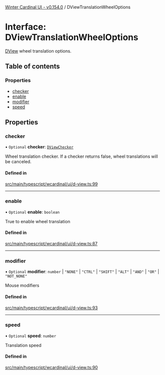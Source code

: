 [Winter Cardinal UI - v0.154.0](../index.md) / DViewTranslationWheelOptions

# Interface: DViewTranslationWheelOptions

[DView](DView.md) wheel translation options.

## Table of contents

### Properties

- [checker](DViewTranslationWheelOptions.md#checker)
- [enable](DViewTranslationWheelOptions.md#enable)
- [modifier](DViewTranslationWheelOptions.md#modifier)
- [speed](DViewTranslationWheelOptions.md#speed)

## Properties

### checker

• `Optional` **checker**: [`DViewChecker`](../index.md#dviewchecker)

Wheel translation checker.
If a checker returns false, wheel translations will be canceled.

#### Defined in

[src/main/typescript/wcardinal/ui/d-view.ts:99](https://github.com/winter-cardinal/winter-cardinal-ui/blob/v0.154.0/src/main/typescript/wcardinal/ui/d-view.ts#L99)

___

### enable

• `Optional` **enable**: `boolean`

True to enable wheel translation

#### Defined in

[src/main/typescript/wcardinal/ui/d-view.ts:87](https://github.com/winter-cardinal/winter-cardinal-ui/blob/v0.154.0/src/main/typescript/wcardinal/ui/d-view.ts#L87)

___

### modifier

• `Optional` **modifier**: `number` \| ``"NONE"`` \| ``"CTRL"`` \| ``"SHIFT"`` \| ``"ALT"`` \| ``"AND"`` \| ``"OR"`` \| ``"NOT_NONE"``

Mouse modifiers

#### Defined in

[src/main/typescript/wcardinal/ui/d-view.ts:93](https://github.com/winter-cardinal/winter-cardinal-ui/blob/v0.154.0/src/main/typescript/wcardinal/ui/d-view.ts#L93)

___

### speed

• `Optional` **speed**: `number`

Translation speed

#### Defined in

[src/main/typescript/wcardinal/ui/d-view.ts:90](https://github.com/winter-cardinal/winter-cardinal-ui/blob/v0.154.0/src/main/typescript/wcardinal/ui/d-view.ts#L90)
